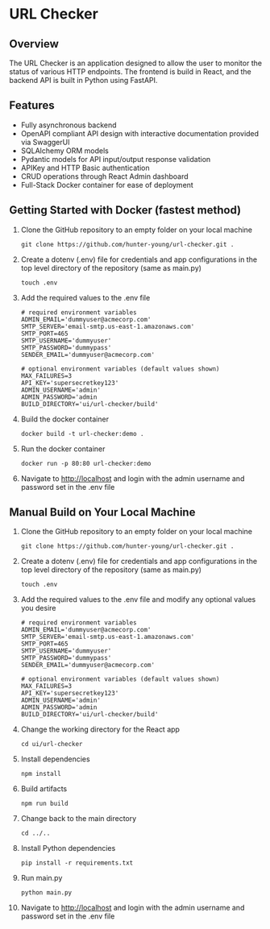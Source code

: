 # URL Checker

## Overview

The URL Checker is an application designed to allow the user to monitor the status of various HTTP endpoints. The frontend is build in React, and the backend API is built in Python using FastAPI. 

## Features

- Fully asynchronous backend
- OpenAPI compliant API design with interactive documentation provided via SwaggerUI
- SQLAlchemy ORM models
- Pydantic models for API input/output response validation
- APIKey and HTTP Basic authentication
- CRUD operations through React Admin dashboard
- Full-Stack Docker container for ease of deployment


## Getting Started with Docker (fastest method)

1. Clone the GitHub repository to an empty folder on your local machine

	```
    git clone https://github.com/hunter-young/url-checker.git .
    ```
2. Create a dotenv (.env) file for credentials and app configurations in the top level directory of the repository (same as main.py)

	```
    touch .env
    ```  
3. Add the required values to the .env file

	```
    # required environment variables
    ADMIN_EMAIL='dummyuser@acmecorp.com'
	SMTP_SERVER='email-smtp.us-east-1.amazonaws.com'
	SMTP_PORT=465
	SMTP_USERNAME='dummyuser'
	SMTP_PASSWORD='dummypass'
	SENDER_EMAIL='dummyuser@acmecorp.com'
    
    # optional environment variables (default values shown)
    MAX_FAILURES=3
    API_KEY='supersecretkey123'
    ADMIN_USERNAME='admin'
    ADMIN_PASSWORD='admin
    BUILD_DIRECTORY='ui/url-checker/build'
    ```
4. Build the docker container
	
    ```
    docker build -t url-checker:demo .
    ```
5. Run the docker container

	```
    docker run -p 80:80 url-checker:demo
    ```
6. Navigate to <http://localhost> and login with the admin username and password set in the .env file


## Manual Build on Your Local Machine

1. Clone the GitHub repository to an empty folder on your local machine

	```
    git clone https://github.com/hunter-young/url-checker.git .
    ```
2. Create a dotenv (.env) file for credentials and app configurations in the top level directory of the repository (same as main.py)

	```
    touch .env
    ```  
3. Add the required values to the .env file and modify any optional values you desire

	```
    # required environment variables
    ADMIN_EMAIL='dummyuser@acmecorp.com'
	SMTP_SERVER='email-smtp.us-east-1.amazonaws.com'
	SMTP_PORT=465
	SMTP_USERNAME='dummyuser'
	SMTP_PASSWORD='dummypass'
	SENDER_EMAIL='dummyuser@acmecorp.com'
    
    # optional environment variables (default values shown)
    MAX_FAILURES=3
    API_KEY='supersecretkey123'
    ADMIN_USERNAME='admin'
    ADMIN_PASSWORD='admin
    BUILD_DIRECTORY='ui/url-checker/build'
    ```
4. Change the working directory for the React app
	
    ```
    cd ui/url-checker
    ```
5. Install dependencies

	```
    npm install
    ```
6. Build artifacts

	```
    npm run build
    ```
7. Change back to the main directory

	```
    cd ../..
    ```
8. Install Python dependencies

	```
    pip install -r requirements.txt
    ```
9. Run main.py
	
    ```
    python main.py
    ```
10. Navigate to <http://localhost> and login with the admin username and password set in the .env file



